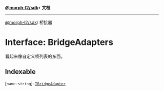 [**@morph-l2/sdk**](../globals.md)• **文档**

***

[@morph-l2/sdk](../globals.md)/ 桥接器

# Interface: BridgeAdapters

看起来像自定义桥列表的东西。

## Indexable

\[`name`: `string`\]: [`IBridgeAdapter`](IBridgeAdapter.md)
